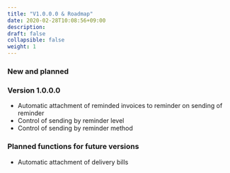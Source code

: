 ```yaml
---
title: "V1.0.0.0 & Roadmap"
date: 2020-02-28T10:08:56+09:00
description: 
draft: false
collapsible: false
weight: 1
---
```

### New and planned

### Version 1.0.0.0
- Automatic attachment of reminded invoices to reminder on sending of reminder
- Control of sending by reminder level
- Control of sending by reminder method

### Planned functions for future versions
- Automatic attachment of delivery bills
